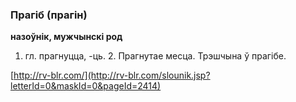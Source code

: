 ### Прагіб (прагін)
**назоўнік, мужчынскі род**

1. гл. прагнуцца, -ць. 2. Прагнутае месца. Трэшчына ў прагібе.

<a rel="author">[http://rv-blr.com/](http://rv-blr.com/slounik.jsp?letterId=0&maskId=0&pageId=2414)</a>
